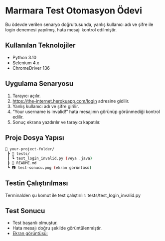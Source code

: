 # Marmara Test Otomasyon Ödevi

Bu ödevde verilen senaryo doğrultusunda, yanlış kullanıcı adı ve şifre ile login denemesi yapılmış, hata mesajı kontrol edilmiştir.

## Kullanılan Teknolojiler

- Python 3.10
- Selenium 4.x
- ChromeDriver 136

## Uygulama Senaryosu

1. Tarayıcı açılır.
2. https://the-internet.herokuapp.com/login adresine gidilir.
3. Yanlış kullanıcı adı ve şifre girilir.
4. “Your username is invalid!” hata mesajının görünüp görünmediği kontrol edilir.
5. Sonuç ekrana yazdırılır ve tarayıcı kapatılır.

## Proje Dosya Yapısı
```bash
📁 your-project-folder/
 ┣ 📁 tests/
 ┃ ┗ test_login_invalid.py (veya .java)
 ┣ 📄 README.md
 ┗ 📷 test-sonucu.png (ekran görüntüsü)
```
## Testin Çalıştırılması

Terminalden şu komut ile test çalıştırılır:
tests/test_login_invalid.py

## Test Sonucu

- Test başarılı olmuştur.
- Hata mesajı doğru şekilde görüntülenmiştir.
- [Ekran görüntüsü:](test-sonucu.png)
